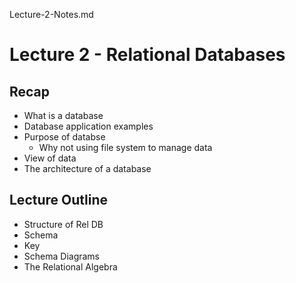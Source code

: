 Lecture-2-Notes.md

# Lecture 2 - Relational Databases


## Recap
- What is a database
- Database application examples
- Purpose of databse
  - Why not using file system to manage data
- View of data
- The architecture of a database

## Lecture Outline
- Structure of Rel DB
- Schema
- Key
- Schema Diagrams
- The Relational Algebra